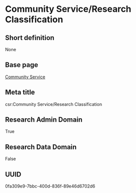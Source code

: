 # Community Service/Research Classification
## Short definition
None
## Base page
[Community Service](../../Objects/Community%20Service.md)
## Meta title
csr:Community Service/Research Classification
## Research Admin Domain
True
## Research Data Domain
False
## UUID
0fa309e9-7bbc-400d-836f-89e46d6702d6
